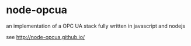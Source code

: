 node-opcua
==========

an implementation of a OPC UA stack fully written in javascript and nodejs


see http://node-opcua.github.io/

